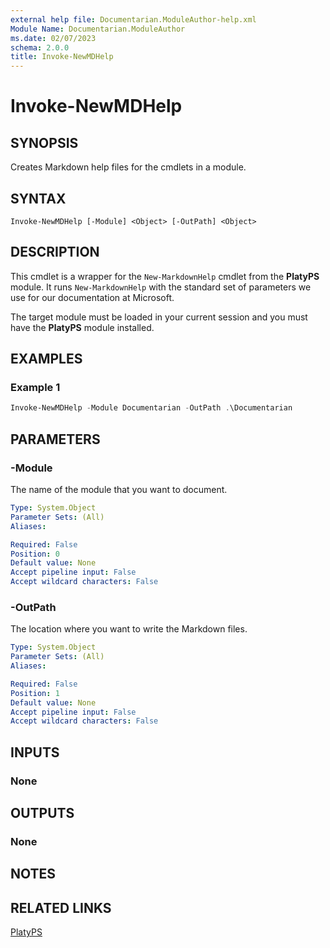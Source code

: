 ```yaml
---
external help file: Documentarian.ModuleAuthor-help.xml
Module Name: Documentarian.ModuleAuthor
ms.date: 02/07/2023
schema: 2.0.0
title: Invoke-NewMDHelp
---
```


# Invoke-NewMDHelp

## SYNOPSIS

Creates Markdown help files for the cmdlets in a module.

## SYNTAX

```
Invoke-NewMDHelp [-Module] <Object> [-OutPath] <Object>
```

## DESCRIPTION

This cmdlet is a wrapper for the `New-MarkdownHelp` cmdlet from the **PlatyPS** module. It runs
`New-MarkdownHelp` with the standard set of parameters we use for our documentation at Microsoft.

The target module must be loaded in your current session and you must have the **PlatyPS** module
installed.

## EXAMPLES

### Example 1

```powershell
Invoke-NewMDHelp -Module Documentarian -OutPath .\Documentarian
```

## PARAMETERS

### -Module

The name of the module that you want to document.

```yaml
Type: System.Object
Parameter Sets: (All)
Aliases:

Required: False
Position: 0
Default value: None
Accept pipeline input: False
Accept wildcard characters: False
```

### -OutPath

The location where you want to write the Markdown files.

```yaml
Type: System.Object
Parameter Sets: (All)
Aliases:

Required: False
Position: 1
Default value: None
Accept pipeline input: False
Accept wildcard characters: False
```

## INPUTS

### None

## OUTPUTS

### None

## NOTES

## RELATED LINKS

[PlatyPS](https://learn.microsoft.com/powershell/utility-modules/platyps/overview)
